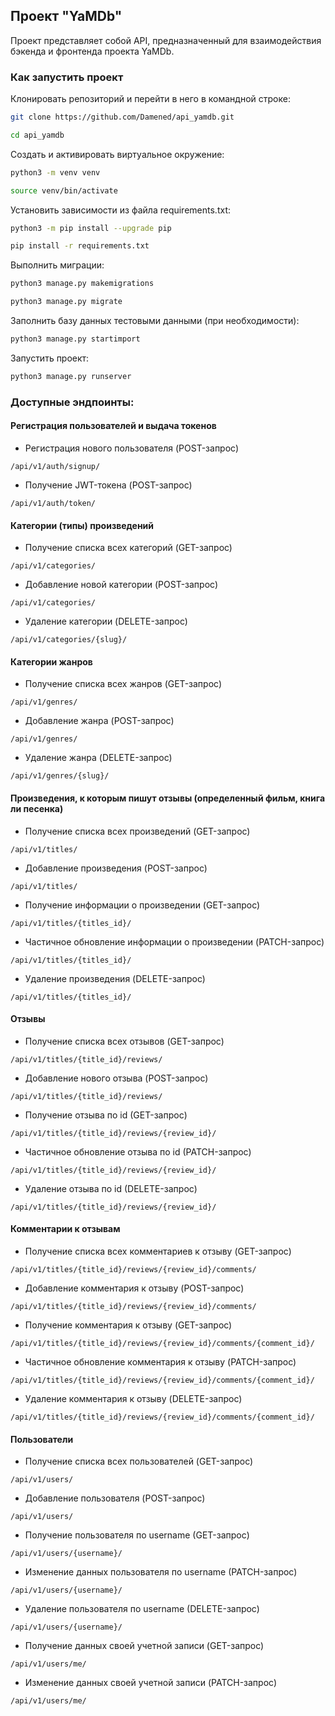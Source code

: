 ## Проект "YaMDb"
Проект представляет собой API, предназначенный для взаимодействия бэкенда и фронтенда проекта YaMDb.

### Как запустить проект

Клонировать репозиторий и перейти в него в командной строке:

```sh
git clone https://github.com/Damened/api_yamdb.git
```

```sh
cd api_yamdb
```

Cоздать и активировать виртуальное окружение:

```sh
python3 -m venv venv
```

```sh
source venv/bin/activate
```

Установить зависимости из файла requirements.txt:

```sh
python3 -m pip install --upgrade pip
```

```sh
pip install -r requirements.txt
```

Выполнить миграции:

```sh
python3 manage.py makemigrations
```

```sh
python3 manage.py migrate
```

Заполнить базу данных тестовыми данными (при необходимости):

```sh
python3 manage.py startimport
```

Запустить проект:

```sh
python3 manage.py runserver
```

### Доступные эндпоинты:

#### Регистрация пользователей и выдача токенов

* Регистрация нового пользователя (POST-запрос)

```
/api/v1/auth/signup/
```

* Получение JWT-токена (POST-запрос)

```
/api/v1/auth/token/
```

#### Категории (типы) произведений

* Получение списка всех категорий (GET-запрос)

```
/api/v1/categories/
```

* Добавление новой категории (POST-запрос)

```
/api/v1/categories/
```

* Удаление категории (DELETE-запрос)

```
/api/v1/categories/{slug}/
```

#### Категории жанров

* Получение списка всех жанров (GET-запрос)

```
/api/v1/genres/
```

* Добавление жанра (POST-запрос)

```
/api/v1/genres/
```

* Удаление жанра (DELETE-запрос)

```
/api/v1/genres/{slug}/
```

#### Произведения, к которым пишут отзывы (определенный фильм, книга ли песенка)

* Получение списка всех произведений (GET-запрос)

```
/api/v1/titles/
```

* Добавление произведения (POST-запрос)

```
/api/v1/titles/
```

* Получение информации о произведении (GET-запрос)

```
/api/v1/titles/{titles_id}/
```

* Частичное обновление информации о произведении (PATCH-запрос)
```
/api/v1/titles/{titles_id}/
```

* Удаление произведения (DELETE-запрос)

```
/api/v1/titles/{titles_id}/
```

#### Отзывы

* Получение списка всех отзывов (GET-запрос)

```
/api/v1/titles/{title_id}/reviews/
```

* Добавление нового отзыва (POST-запрос)

```
/api/v1/titles/{title_id}/reviews/
```

* Получение отзыва по id (GET-запрос)

```
/api/v1/titles/{title_id}/reviews/{review_id}/
```

* Частичное обновление отзыва по id (PATCH-запрос)

```
/api/v1/titles/{title_id}/reviews/{review_id}/
```

* Удаление отзыва по id (DELETE-запрос)

```
/api/v1/titles/{title_id}/reviews/{review_id}/
```

#### Комментарии к отзывам

* Получение списка всех комментариев к отзыву (GET-запрос)

```
/api/v1/titles/{title_id}/reviews/{review_id}/comments/
```

* Добавление комментария к отзыву (POST-запрос)

```
/api/v1/titles/{title_id}/reviews/{review_id}/comments/
```

* Получение комментария к отзыву (GET-запрос)

```
/api/v1/titles/{title_id}/reviews/{review_id}/comments/{comment_id}/
```

* Частичное обновление комментария к отзыву (PATCH-запрос)

```
/api/v1/titles/{title_id}/reviews/{review_id}/comments/{comment_id}/
```

* Удаление комментария к отзыву (DELETE-запрос)

```
/api/v1/titles/{title_id}/reviews/{review_id}/comments/{comment_id}/
```

#### Пользователи

* Получение списка всех пользователей (GET-запрос)

```
/api/v1/users/
```

* Добавление пользователя (POST-запрос)

```
/api/v1/users/
```

* Получение пользователя по username (GET-запрос)

```
/api/v1/users/{username}/
```

* Изменение данных пользователя по username (PATCH-запрос)

```
/api/v1/users/{username}/
```

* Удаление пользователя по username (DELETE-запрос)

```
/api/v1/users/{username}/
```

* Получение данных своей учетной записи (GET-запрос)

```
/api/v1/users/me/
```

* Изменение данных своей учетной записи (PATCH-запрос)

```
/api/v1/users/me/
```
